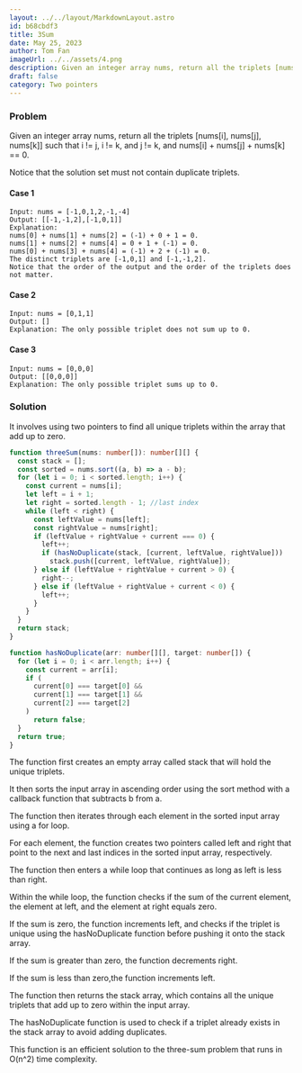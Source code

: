 ```yaml
---
layout: ../../layout/MarkdownLayout.astro
id: b68cbdf3
title: 3Sum
date: May 25, 2023
author: Tom Fan
imageUrl: ../../assets/4.png
description: Given an integer array nums, return all the triplets [nums[i], nums[j], nums[k]] such that i != j, i != k, and j != k, and nums[i] + nums[j] + nums[k] == 0.
draft: false
category: Two pointers
---
```


### Problem

Given an integer array nums, return all the triplets [nums[i], nums[j], nums[k]] such that i != j, i != k, and j != k, and nums[i] + nums[j] + nums[k] == 0.

Notice that the solution set must not contain duplicate triplets.

#### Case 1

```
Input: nums = [-1,0,1,2,-1,-4]
Output: [[-1,-1,2],[-1,0,1]]
Explanation:
nums[0] + nums[1] + nums[2] = (-1) + 0 + 1 = 0.
nums[1] + nums[2] + nums[4] = 0 + 1 + (-1) = 0.
nums[0] + nums[3] + nums[4] = (-1) + 2 + (-1) = 0.
The distinct triplets are [-1,0,1] and [-1,-1,2].
Notice that the order of the output and the order of the triplets does not matter.
```

#### Case 2

```
Input: nums = [0,1,1]
Output: []
Explanation: The only possible triplet does not sum up to 0.
```

#### Case 3

```
Input: nums = [0,0,0]
Output: [[0,0,0]]
Explanation: The only possible triplet sums up to 0.
```

### Solution

It involves using two pointers to find all unique triplets within the array that add up to zero.

```typescript
function threeSum(nums: number[]): number[][] {
  const stack = [];
  const sorted = nums.sort((a, b) => a - b);
  for (let i = 0; i < sorted.length; i++) {
    const current = nums[i];
    let left = i + 1;
    let right = sorted.length - 1; //last index
    while (left < right) {
      const leftValue = nums[left];
      const rightValue = nums[right];
      if (leftValue + rightValue + current === 0) {
        left++;
        if (hasNoDuplicate(stack, [current, leftValue, rightValue]))
          stack.push([current, leftValue, rightValue]);
      } else if (leftValue + rightValue + current > 0) {
        right--;
      } else if (leftValue + rightValue + current < 0) {
        left++;
      }
    }
  }
  return stack;
}

function hasNoDuplicate(arr: number[][], target: number[]) {
  for (let i = 0; i < arr.length; i++) {
    const current = arr[i];
    if (
      current[0] === target[0] &&
      current[1] === target[1] &&
      current[2] === target[2]
    )
      return false;
  }
  return true;
}
```

The function first creates an empty array called stack that will hold the unique triplets.

It then sorts the input array in ascending order using the sort method with a callback function that subtracts b from a.

The function then iterates through each element in the sorted input array using a for loop.

For each element, the function creates two pointers called left and right that point to the next and last indices in the sorted input array, respectively.

The function then enters a while loop that continues as long as left is less than right.

Within the while loop, the function checks if the sum of the current element, the element at left, and the element at right equals zero.

If the sum is zero, the function increments left, and checks if the triplet is unique using the hasNoDuplicate function before pushing it onto the stack array.

If the sum is greater than zero, the function decrements right.

If the sum is less than zero,the function increments left.

The function then returns the stack array, which contains all the unique triplets that add up to zero within the input array.

The hasNoDuplicate function is used to check if a triplet already exists in the stack array to avoid adding duplicates.

This function is an efficient solution to the three-sum problem that runs in O(n^2) time complexity.
